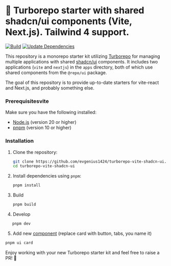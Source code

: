 # 🚀 Turborepo starter with shared shadcn/ui components (Vite, Next.js). Tailwind 4 support.

[![Build](https://github.com/evgenius1424/turborepo-vite-shadcn-ui/actions/workflows/build.yml/badge.svg)](https://github.com/evgenius1424/turborepo-vite-shadcn-ui/actions/workflows/build.yml)
[![Update Dependencies](https://github.com/evgenius1424/turborepo-vite-shadcn-ui/actions/workflows/update-dependencies.yml/badge.svg)](https://github.com/evgenius1424/turborepo-vite-shadcn-ui/actions/workflows/update-dependencies.yml)

This repository is a monorepo starter kit utilizing [Turborepo](https://turbo.build/repo) for managing multiple
applications with shared [shadcn/ui](https://github.com/shadcn-ui/ui) components. It includes two applications (`vite`
and `nextjs`) in the `apps`
directory, both of which use shared components from the `@repo/ui` package.

The goal of this repository is to provide up-to-date starters for vite-react and Next.js, and probably something else.

### Prerequisitesvite

Make sure you have the following installed:

- [Node.js](https://nodejs.org/en/download/) (version 20 or higher)
- [pnpm](https://pnpm.io/installation) (version 10 or higher)

### Installation

1. Clone the repository:

   ```bash
   git clone https://github.com/evgenius1424/turborepo-vite-shadcn-ui.git
   cd turborepo-vite-shadcn-ui
   ```

2. Install dependencies using `pnpm`:

   ```bash
   pnpm install
   ```

3. Build

   ```bash
   pnpm build
   ```

4. Develop

```bash
   pnpm dev
```

5. Add new [component](https://ui.shadcn.com/docs/components/tabs) (replace card with button, tabs, you name it)

```bash
pnpm ui card
```

Enjoy working with your new Turborepo starter kit and feel free to raise a PR! 🎉
